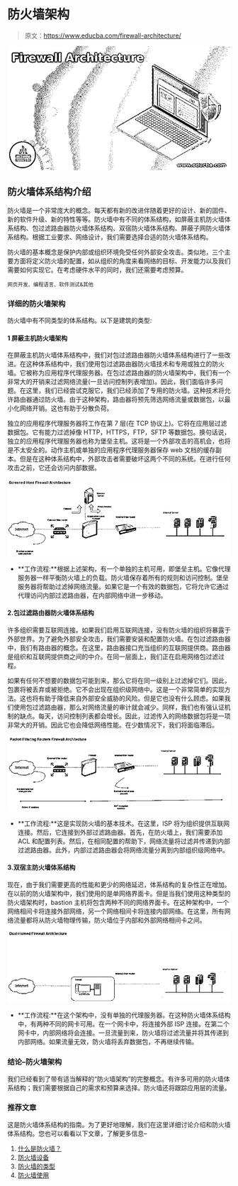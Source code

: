 # 防火墙架构

> 原文：<https://www.educba.com/firewall-architecture/>

![Firewall Architecture](img/893a1d8285f361961336b9b90ca69cdd.png)



## 防火墙体系结构介绍

防火墙是一个非常庞大的概念。每天都有新的改进伴随着更好的设计、新的固件、新的软件升级、新的特性等等。防火墙中有不同的体系结构，如屏蔽主机防火墙体系结构、包过滤路由器防火墙体系结构、双宿防火墙体系结构、屏蔽子网防火墙体系结构。根据工业要求、网络设计，我们需要选择合适的防火墙体系结构。

防火墙的基本概念是保护内部或组织环境免受任何外部安全攻击。类似地，三个主要方面将定义防火墙的配置，如从组织的角度来看网络的目标、开发能力以及我们需要如何实现它。在考虑硬件水平的同时，我们还需要考虑预算。

<small>网页开发、编程语言、软件测试&其他</small>

### 详细的防火墙架构

防火墙中有不同类型的体系结构。以下是建筑的类型:

#### 1 屏蔽主机防火墙架构

在屏蔽主机防火墙体系结构中，我们对包过滤路由器防火墙体系结构进行了一些改进。在这种体系结构中，我们使用包过滤路由器防火墙技术和专用或独立的防火墙。它被称为应用程序代理服务器。在包过滤路由器的防火墙架构中，我们有一个非常大的开销来过滤网络流量(一旦访问控制列表增加)。因此，我们面临许多问题。在这里，我们已经尝试克服它，我们已经添加了专用的防火墙。这种技术将允许路由器通过防火墙。由于这种架构，路由器将预先筛选网络流量或数据包，以最小化网络开销。这也有助于分散负荷。

独立的应用程序代理服务器将工作在第 7 层(在 TCP 协议上)。它将在应用层过滤数据包。它有能力过滤掉像 HTTP，HTTPS，FTP，SFTP 等数据包。换句话说，独立的应用程序代理服务器也称为堡垒主机。这将是一个外部攻击的高机会，也将是不太安全的。动作主机或单独的应用程序代理服务器保存 web 文档的缓存副本。但是在这种体系结构中，外部攻击者需要破坏这两个不同的系统。在进行任何攻击之前，它还会访问内部数据。

![Firewall Architecture 1](img/511171f9981ce8eb524239356963e285.png)



*   **工作流程:**根据上述架构，有一个单独的主机可用，即堡垒主机。它像代理服务器一样平衡防火墙上的负载。防火墙保存着所有的规则和访问控制。堡垒服务器将帮助过滤掉网络流量。如果它是一个有效的数据包，它将允许它通过代理访问内部过滤路由器，在内部网络中进一步移动。

#### 2.包过滤路由器防火墙体系结构

许多组织需要互联网连接。如果我们启用互联网连接，没有防火墙的组织将暴露于外部世界。为了避免外部安全攻击，我们需要安装和配置防火墙。在包过滤路由器中，我们有路由器的概念。在这里，路由器接口充当组织的互联网提供商。路由器是组织和互联网提供商之间的中介。在同一层面上，我们正在启用网络包过滤过程。

如果有任何不想要的数据包可能到来，那么它将在同一级别上过滤掉它们。因此，包裹将被丢弃或被拒绝。它不会出现在组织级网络中。这是一个非常简单的实现方法。这也将有助于降低来自外部安全威胁的风险。但是它也没有什么顾虑。如果我们使用包过滤路由器，那么对网络流量的审计就会减少。同样，我们也有强认证机制的缺点。每天，访问控制列表都会增长。因此，过滤传入的网络数据包将是一项非常大的开销。因此它也会降低网络性能。在少数情况下，我们将面临滞后。

![Firewall Architecture 2](img/683202c17507676a7820dee70915d2e0.png)



*   **工作流程:**这是实现防火墙的基本技术。在这里，ISP 将为组织提供互联网连接。然后，它连接到外部过滤路由器。首先，在防火墙上，我们需要添加 ACL 和配置列表。然后，在相同配置的帮助下，网络流量将过滤并传递到内部过滤路由器。此外，内部过滤路由器会将网络流量分离到内部组织级网络中。

#### 3.双宿主防火墙体系结构

现在，由于我们需要更高的性能和更少的网络延迟，体系结构的复杂性正在增加。在以前的防火墙架构中，我们使用的是单网络界面卡。但是当我们使用这种类型的防火墙架构时，bastion 主机将包含两种不同的网络界面卡。在这种架构中，一个网络相间卡将连接外部网络，另一个网络相间卡将连接内部网络。在这里，所有网络流量都将从防火墙物理传输，防火墙位于内部和外部网络相间卡之间。

![Dual-homed](img/04971d731a9368005ea88095ed886630.png)



*   **工作流程:**在这个架构中，没有单独的代理服务器。在这种防火墙体系结构中，有两种不同的网卡可用。在一个网卡中，将连接外部 ISP 连接。在第二个网卡中，内部网络将会连接。一旦流量到来，防火墙将过滤流量并将其传递到内部网络。如果流量无效，防火墙将丢弃数据包，不再继续传输。

### 结论–防火墙架构

我们已经看到了带有适当解释的“防火墙架构”的完整概念。有许多可用的防火墙体系结构；我们需要根据自己的需求和预算来选择。防火墙还将跟踪应用层的流量。

### 推荐文章

这是防火墙体系结构的指南。为了更好地理解，我们在这里详细讨论介绍和防火墙体系结构。您也可以看看以下文章，了解更多信息–

1.  [什么是防火墙？](https://www.educba.com/what-is-a-firewall/)
2.  [防火墙设备](https://www.educba.com/firewall-devices/)
3.  [防火墙的类型](https://www.educba.com/types-of-firewall/)
4.  [防火墙使用](https://www.educba.com/firewall-uses/)






